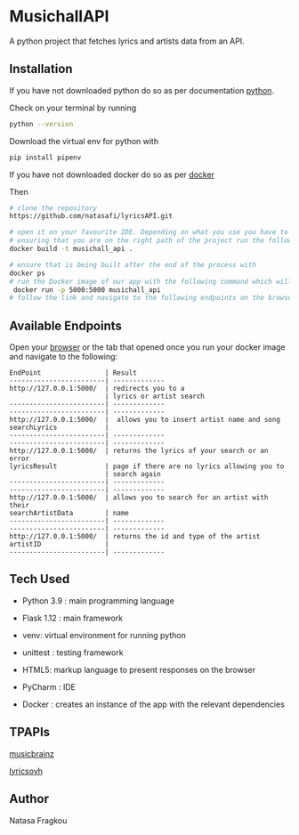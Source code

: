 # MusichallAPI

A python project that fetches lyrics and artists data from an API.

## Installation

If you have not downloaded python do so as per documentation [python](https://www.python.org/downloads/).

Check on your terminal by running

```bash
python --version
```
Download the virtual env for python with 
```bash
pip install pipenv
```
If you have not downloaded docker do so as per [docker](https://www.docker.com/products/docker-desktop)

Then
```bash
# clone the repository
https://github.com/natasafi/lyricsAPI.git

# open it on your favourite IDE. Depending on what you use you have to install the python plugin.
# ensuring that you are on the right path of the project run the following command on your terminal to build the image
docker build -t musichall_api .

# ensure that is being built after the end of the process with
docker ps
# run the Docker image of our app with the following command which will expose it to a port on the browser
 docker run -p 5000:5000 musichall_api
# follow the link and navigate to the following endpoints on the browser

```
## Available Endpoints
Open your [browser](http://127.0.0.1:5000) or the tab that opened once you run your docker image and navigate to the following:
```
EndPoint                | Result
------------------------| -------------
http://127.0.0.1:5000/  | redirects you to a 
                        | lyrics or artist search
------------------------| -------------
------------------------| -------------
http://127.0.0.1:5000/  |  allows you to insert artist name and song
searchLyrics            | 
------------------------| -------------
------------------------| -------------
http://127.0.0.1:5000/  | returns the lyrics of your search or an error 
lyricsResult            | page if there are no lyrics allowing you to 
                        | search again
------------------------| -------------
------------------------| -------------
http://127.0.0.1:5000/  | allows you to search for an artist with their
searchArtistData        | name
------------------------| -------------
------------------------| -------------
http://127.0.0.1:5000/  | returns the id and type of the artist
artistID                | 
------------------------| -------------

```

## Tech Used
* Python 3.9 : main programming language

* Flask 1.12 : main framework

* venv: virtual environment for running python

* unittest : testing framework

* HTML5: markup language to present responses on the browser

* PyCharm : IDE

* Docker : creates an instance of the app with the relevant dependencies

## TPAPIs
[musicbrainz](https://musicbrainz.org/doc/MusicBrainz_API)

[lyricsovh](https://lyricsovh.docs.apiary.io/#)

## Author
Natasa Fragkou